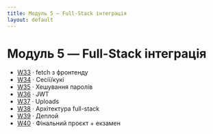 ```yaml
---
title: Модуль 5 — Full-Stack інтеграція
layout: default
---
```


# Модуль 5 — Full-Stack інтеграція

- [W33](./W33/) · fetch з фронтенду  
- [W34](./W34/) · Сесії/кукі  
- [W35](./W35/) · Хешування паролів  
- [W36](./W36/) · JWT  
- [W37](./W37/) · Uploads  
- [W38](./W38/) · Архітектура full-stack  
- [W39](./W39/) · Деплой  
- [W40](./W40/) · Фінальний проєкт + екзамен
